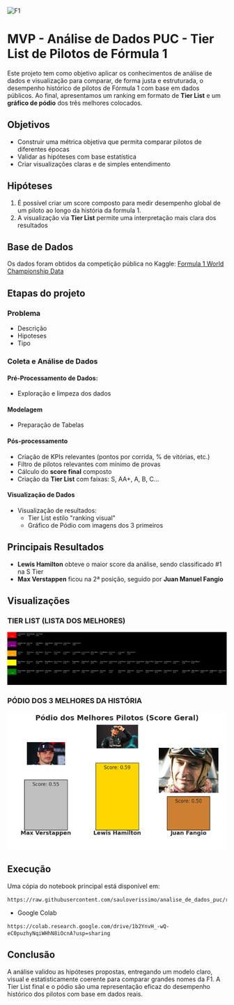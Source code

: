 ![F1](https://www.pngall.com/wp-content/uploads/15/F1-Logo-PNG-Photo-180x180.png)
# MVP - Análise de Dados PUC - Tier List de Pilotos de Fórmula 1

Este projeto tem como objetivo aplicar os conhecimentos de análise de dados e visualização para comparar, de forma justa e estruturada, o desempenho histórico de pilotos de Fórmula 1 com base em dados públicos. 
Ao final, apresentamos um ranking em formato de **Tier List** e um **gráfico de pódio** dos três melhores colocados.

## Objetivos
- Construir uma métrica objetiva que permita comparar pilotos de diferentes épocas
- Validar as hipóteses com base estatística
- Criar visualizações claras e de simples entendimento

## Hipóteses
1. É possível criar um score composto para medir desempenho global de um piloto ao longo da história da formula 1.
2. A visualização via **Tier List** permite uma interpretação mais clara dos resultados

## Base de Dados
Os dados foram obtidos da competição pública no Kaggle: 
[Formula 1 World Championship Data](https://www.kaggle.com/datasets/rohanrao/formula-1-world-championship-1950-2020)

## Etapas do projeto
### Problema
- Descrição
- Hipoteses
- Tipo
### Coleta e Análise de Dados
#### Pré-Processamento de Dados:
- Exploração e limpeza dos dados
#### Modelagem
- Preparação de Tabelas
#### Pós-processamento
- Criação de KPIs relevantes (pontos por corrida, % de vitórias, etc.)
- Filtro de pilotos relevantes com mínimo de provas
- Cálculo do **score final** composto
- Criação da **Tier List** com faixas: S, AA+, A, B, C...
#### Visualização de Dados
- Visualização de resultados:
  - Tier List estilo "ranking visual"
  - Gráfico de Pódio com imagens dos 3 primeiros

## Principais Resultados
- **Lewis Hamilton** obteve o maior score da análise, sendo classificado #1 na S Tier
- **Max Verstappen** ficou na 2ª posição, seguido por **Juan Manuel Fangio**

## Visualizações
### TIER LIST (LISTA DOS MELHORES)
![Tier List](https://github.com/sauloverissimo/analise_de_dados_puc/blob/main/img/TierList.png)

### PÓDIO DOS 3 MELHORES DA HISTÓRIA
![Pódio](https://github.com/sauloverissimo/analise_de_dados_puc/blob/main/img/Podio.png)

## Execução
Uma cópia do notebook principal está disponível em:
```
https://raw.githubusercontent.com/sauloverissimo/analise_de_dados_puc/refs/heads/main/MVP_analise_de_dados_puc.ipynb
```

* Google Colab
```
https://colab.research.google.com/drive/1b2YnvH_-wQ-eC0puzhyNqiWHhN8iOcnA?usp=sharing
```

## Conclusão
A análise validou as hipóteses propostas, entregando um modelo claro, visual e estatisticamente coerente para comparar grandes nomes da F1. A Tier List final e o pódio são uma representação eficaz do desempenho histórico dos pilotos com base em dados reais.
